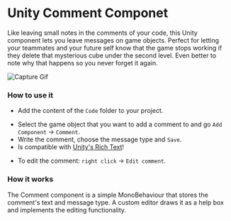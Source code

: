 
# Unity Comment Componet

Like leaving small notes in the comments of your code, this Unity component lets you leave messages on game objects. Perfect for letting your teammates and your future self know that the game stops working if they delete that mysterious cube under the second level. Even better to note why that happens so you never forget it again.

![Capture Gif](./GithubResources/CapturaGif.gif)


### How to use it

* Add the content of the `Code` folder to your project.
-  Select the game object that you want to add a comment to and go `Add Component` → `Comment`.
- Write the comment, choose the message type and `Save`.
- Is compatible with [Unity's Rich Text](https://docs.unity3d.com/Packages/com.unity.ugui@1.0/manual/StyledText.html)!
*  To edit the comment: `right click` → `Edit comment`.


### How it works

The Comment component is a simple MonoBehaviour that stores the comment's text and message type. A custom editor draws it as a help box and implements the editing functionality.